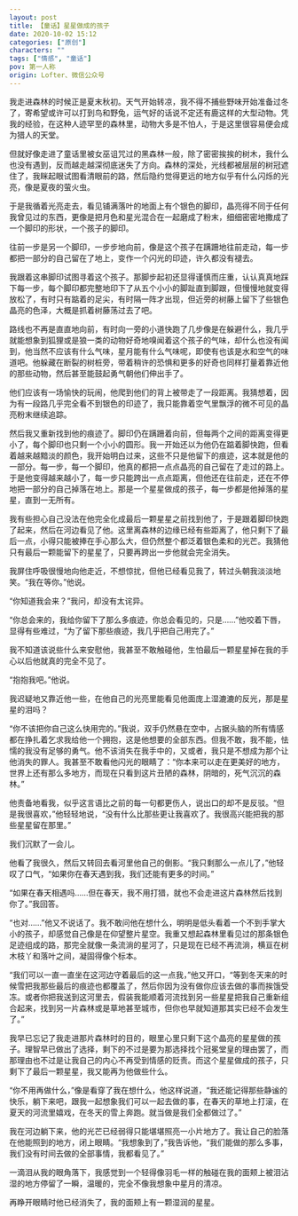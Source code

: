 ```yaml
---
layout: post
title: 【童话】星星做成的孩子
date: 2020-10-02 15:12
categories: ["原创"]
characters: ""
tags: ["情感", "童话"]
pov: 第一人称
origin: Lofter、微信公众号
---
```


我走进森林的时候正是夏末秋初。天气开始转凉，我不得不捕些野味开始准备过冬了，寄希望或许可以打到鸟和野兔，运气好的话说不定还有鹿这样的大型动物。凭我的经验，在这种人迹罕至的森林里，动物大多是不怕人，于是这里很容易便会成为猎人的天堂。

但就好像走进了童话里被女巫诅咒过的黑森林一般，除了密密挨挨的树木，我什么也没有遇到，反而越走越深彻底迷失了方向。森林的深处，光线都被层层的树冠遮住了，我眯起眼试图看清眼前的路，然后隐约觉得更远的地方似乎有什么闪烁的光亮，像是夏夜的萤火虫。

于是我循着光亮走去，看见铺满落叶的地面上有个银色的脚印，晶亮得不同于任何我曾见过的东西，更像是把月色和星光混合在一起磨成了粉末，细细密密地撒成了一个脚印的形状，一个孩子的脚印。

往前一步是另一个脚印，一步步地向前，像是这个孩子在蹒跚地往前走动，每一步都把一部分的自己留在了地上，变作一个闪光的印迹，许久都没有褪去。

我跟着这串脚印试图寻着这个孩子。那脚步起初还显得谨慎而庄重，认认真真地踩下每一步，每个脚印都完整地印下了从五个小小的脚趾直到脚跟，但慢慢地就变得放松了，有时只有踮着的足尖，有时隔一阵才出现，但近旁的树藤上留下了些银色晶亮的色泽，大概是抓着树藤荡过去了吧。

路线也不再是直直地向前，有时向一旁的小道快跑了几步像是在躲避什么，我几乎就能想象到狐狸或是狼一类的动物好奇地嗅闻着这个孩子的气味，却什么也没有闻到，他当然不应该有什么气味，星月能有什么气味呢，即使有也该是水和空气的味道吧。他躲藏在断裂的树桩旁，带着稍许的恐惧和更多的好奇也同样打量着靠近他的那些动物，然后甚至能鼓起勇气朝他们伸出手了。

他们应该有一场愉快的玩闹，他爬到他们的背上被带走了一段距离。我猜想着，因为有一段路几乎完全看不到银色的印迹了，我只能靠着空气里飘浮的微不可见的晶亮粉末继续追踪。

然后我又重新找到他的痕迹了。脚印仍在蹒跚着向前，但每两个之间的距离变得更小了，每个脚印也只剩一个小小的圆形。我一开始还以为他仍在踮着脚快跑，但看着越来越黯淡的颜色，我开始明白过来，这些不只是他留下的痕迹，这本就是他的一部分。每一步，每一个脚印，他真的都把一点点晶亮的自己留在了走过的路上。于是他变得越来越小了，每一步只能跨出一点点距离，但他还在往前走，还在不停地把一部分的自己掉落在地上。那是一个星星做成的孩子，每一步都是他掉落的星星，直到一无所有。

我有些担心自己没法在他完全化成最后一颗星星之前找到他了，于是跟着脚印快跑了起来，然后在河边看见了他。这里离森林的边缘已经有些距离了，他只剩下了最后一点，小得只能被捧在手心那么大，但仍然整个都泛着银色柔和的光芒。我猜他只有最后一颗能留下的星星了，只要再跨出一步他就会完全消失。

我屏住呼吸很慢地向他走近，不想惊扰，但他已经看见我了，转过头朝我淡淡地笑。“我在等你。”他说。

“你知道我会来？”我问，却没有太诧异。

“你总会来的，我给你留下了那么多痕迹，你总会看见的，只是……”他咬着下唇，显得有些难过，“为了留下那些痕迹，我几乎把自己用完了。”

我不知道该说些什么来安慰他，我甚至不敢触碰他，生怕最后一颗星星掉在我的手心以后他就真的完全不见了。

“抱抱我吧。”他说。

我迟疑地又靠近他一些，在他自己的光亮里能看见他面庞上湿漉漉的反光，那是星星的泪吗？

“你不该把你自己这么快用完的。”我说，双手仍然悬在空中，占据头脑的所有情感都在挣扎着乞求我给他一个拥抱，这是他想要的全部东西。但我不敢，我不能，怯懦的我没有足够的勇气。他不该消失在我手中的，又或者，我只是不想成为那个让他消失的罪人。我甚至不敢看他闪光的眼睛了：“你本来可以走在更美好的地方，世界上还有那么多地方，而现在只看到这片丑陋的森林，阴暗的，死气沉沉的森林。”

他责备地看我，似乎这言语比之前的每一句都更伤人，说出口的却不是反驳。“但是我很喜欢，”他轻轻地说，“没有什么比那些更让我喜欢了。我很高兴能把我的那些星星留在那里。”

我们沉默了一会儿。

他看了我很久，然后又转回去看河里他自己的倒影。“我只剩那么一点儿了，”他轻叹了口气，“如果你在春天遇到我，我们还能有更多的时间。”

“如果在春天相遇吗……但在春天，我不用打猎，就也不会走进这片森林然后找到你了。”我回答。

“也对……”他又不说话了。我不敢问他在想什么，明明是低头看着一个不到手掌大小的孩子，却感觉自己像是在仰望整片星空。我重又想起森林里看见过的那条银色足迹组成的路，那完全就像一条流淌的星河了，只是现在已经不再流淌，横亘在树木枝丫和落叶之间，凝固得像个标本。

“我们可以一直一直坐在这河边守着最后的这一点我，”他又开口，“等到冬天来的时候雪把我那些最后的痕迹也都覆盖了，然后你因为没有做你应该去做的事而挨饿受冻。或者你把我送到这河里去，假装我能顺着河流找到另一些星星把我自己重新组合起来，找到另一片森林或是草地甚至城市，但你也早就知道那其实已经不会发生了。”

我早已忘记了我走进那片森林时的目的，眼里心里只剩下这个晶亮的星星做的孩子。理智早已做出了选择，剩下的不过是要为那选择找个冠冕堂皇的理由罢了，而那理由也不过是让我自己的内心不再受到情感的贬责。而这个星星做成的孩子，只剩下了最后一颗星星，我又能再为他做些什么。

“你不用再做什么，”像是看穿了我在想什么，他这样说道，“我还能记得那些静谧的快乐，躺下来吧，跟我一起想象我们可以一起去做的事，在春天的草地上打滚，在夏天的河流里嬉戏，在冬天的雪上奔跑。就当做是我们全都做过了。”

我在河边躺下来，他的光芒已经弱得只能堪堪照亮一小片地方了。我让自己的脸落在他能照到的地方，闭上眼睛。“我想象到了，”我告诉他，“我们能做的那么多事，我们没有时间去做的全部事情，我都看见了。”

一滴泪从我的眼角落下，我感觉到一个轻得像羽毛一样的触碰在我的面颊上被泪沾湿的地方停留了一瞬，温暖的，完全不像我想象中星月的清凉。

再睁开眼睛时他已经消失了，我的面颊上有一颗湿润的星星。